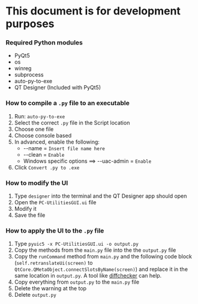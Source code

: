 # This document is for development purposes

### Required Python modules
- PyQt5
- os
- winreg
- subprocess
- auto-py-to-exe
- QT Designer (Included with PyQt5)


### How to compile a `.py` file to an executable
1. Run: `auto-py-to-exe`
2. Select the correct `.py` file in the Script location
3. Choose one file
4. Choose console based
5. In advanced, enable the following:
    - --name = `Insert file name here`
    - --clean = `Enable`
    - Windows specific options ==> --uac-admin = `Enable`
6. Click `Convert .py to .exe`


### How to modify the UI
1. Type `designer` into the terminal and the QT Designer app should open
2. Open the `PC-UtilitiesGUI.ui` file
3. Modify it
4. Save the file


### How to apply the UI to the `.py` file
1. Type `pyuic5 -x PC-UtilitiesGUI.ui -o output.py`
2. Copy the methods from the `main.py` file into the the `output.py` file
3. Copy the `runCommand` method from `main.py` and the following code block (`self.retranslateUi(screen)` to `QtCore.QMetaObject.connectSlotsByName(screen)`) and replace it in the same location in `output.py`. A tool like [diffchecker](https://www.diffchecker.com/text-compare/) can help.
4. Copy everything from `output.py` to the `main.py` file
5. Delete the warning at the top
6. Delete `output.py`